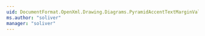 ```yaml
---
uid: DocumentFormat.OpenXml.Drawing.Diagrams.PyramidAccentTextMarginValues
ms.author: "soliver"
manager: "soliver"
---
```

